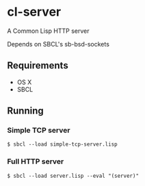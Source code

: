 # cl-server
A Common Lisp HTTP server

Depends on SBCL's sb-bsd-sockets

## Requirements

* OS X
* SBCL

## Running

### Simple TCP server

```
$ sbcl --load simple-tcp-server.lisp
```

### Full HTTP server

```
$ sbcl --load server.lisp --eval "(server)"
```